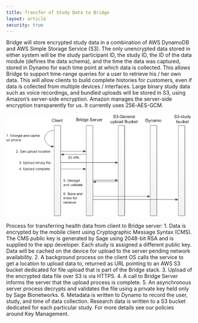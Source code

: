 ```yaml
---
title: Transfer of Study Data to Bridge
layout: article
security: true
---
```


Bridge will store encrypted study data in a combination of AWS DynamoDB and AWS Simple Storage Service (S3). The only unencrypted data stored in either system will be the study participant ID, the study ID, the ID of the data module (defines the data schema), and the time the data was captured, stored in Dynamo for each time point at which data is collected. This allows Bridge to support time-range queries for a user to retrieve his / her own data. This will allow clients to build complete histories for customers, even if data is collected from multiple devices / interfaces. Large binary study data such as voice recordings, and bundled uploads will be stored in S3, using Amazon’s server-side encryption. Amazon manages the server-side encryption transparently for us. It currently uses 256-AES-GCM.

![Sequence Diagram](/images/security2.png)

Process for transferring health data from client to Bridge server: 1. Data is encrypted by the mobile client using Cryptographic Message Syntax (CMS). The CMS public key is generated by Sage using 2048-bit RSA and is supplied to the app developer. Each study is assigned a different public key. Data will be cached on the device for upload to the server pending network availability. 2. A background process on the client OS calls the service to get a location to upload data to, returned as URL pointing to an AWS S3 bucket dedicated for file upload that is part of the Bridge stack. 3. Upload of the encrypted data file over S3 is via HTTPS. 4. A call to Bridge Server informs the server that the upload process is complete. 5. An asynchronous server process decrypts and validates the file using a private key held only by Sage Bionetworks. 6. Metadata is written to Dynamo to record the user, study, and time of data collection. Research data is written to a S3 bucket dedicated for each particular study. For more details see our policies around Key Management.
